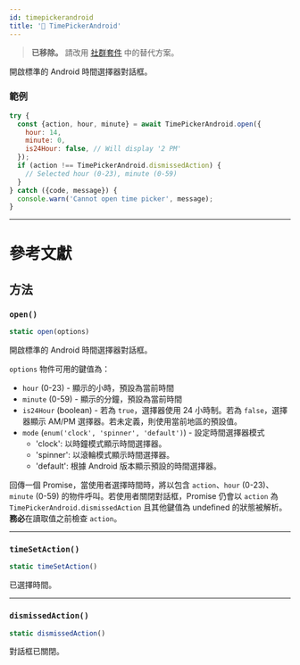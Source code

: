 ```yaml
---
id: timepickerandroid
title: '🚧 TimePickerAndroid'
---
```


> **已移除。** 請改用 [社群套件](https://reactnative.directory/?search=timepicker) 中的替代方案。

開啟標準的 Android 時間選擇器對話框。

### 範例

```jsx
try {
  const {action, hour, minute} = await TimePickerAndroid.open({
    hour: 14,
    minute: 0,
    is24Hour: false, // Will display '2 PM'
  });
  if (action !== TimePickerAndroid.dismissedAction) {
    // Selected hour (0-23), minute (0-59)
  }
} catch ({code, message}) {
  console.warn('Cannot open time picker', message);
}
```

---

# 參考文獻

## 方法

### `open()`

```jsx
static open(options)
```

開啟標準的 Android 時間選擇器對話框。

`options` 物件可用的鍵值為：

- `hour` (0-23) - 顯示的小時，預設為當前時間
- `minute` (0-59) - 顯示的分鐘，預設為當前時間
- `is24Hour` (boolean) - 若為 `true`，選擇器使用 24 小時制。若為 `false`，選擇器顯示 AM/PM 選擇器。若未定義，則使用當前地區的預設值。
- `mode` (`enum('clock', 'spinner', 'default')`) - 設定時間選擇器模式
  - 'clock': 以時鐘模式顯示時間選擇器。
  - 'spinner': 以滾輪模式顯示時間選擇器。
  - 'default': 根據 Android 版本顯示預設的時間選擇器。

回傳一個 Promise，當使用者選擇時間時，將以包含 `action`、`hour` (0-23)、`minute` (0-59) 的物件呼叫。若使用者關閉對話框，Promise 仍會以 `action` 為 `TimePickerAndroid.dismissedAction` 且其他鍵值為 undefined 的狀態被解析。**務必**在讀取值之前檢查 `action`。

---

### `timeSetAction()`

```jsx
static timeSetAction()
```

已選擇時間。

---

### `dismissedAction()`

```jsx
static dismissedAction()
```

對話框已關閉。